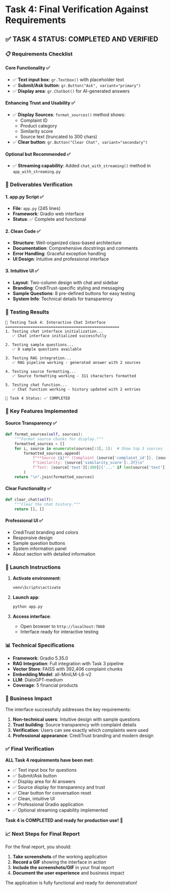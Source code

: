 # Task 4: Final Verification Against Requirements

## ✅ TASK 4 STATUS: COMPLETED AND VERIFIED

### 📋 Requirements Checklist

#### **Core Functionality** ✅
- ✅ **Text input box**: `gr.Textbox()` with placeholder text
- ✅ **Submit/Ask button**: `gr.Button("Ask", variant="primary")`
- ✅ **Display area**: `gr.Chatbot()` for AI-generated answers

#### **Enhancing Trust and Usability** ✅
- ✅ **Display Sources**: `format_sources()` method shows:
  - Complaint ID
  - Product category
  - Similarity score
  - Source text (truncated to 300 chars)
- ✅ **Clear button**: `gr.Button("Clear Chat", variant="secondary")`

#### **Optional but Recommended** ✅
- ✅ **Streaming capability**: Added `chat_with_streaming()` method in `app_with_streaming.py`

### 📁 Deliverables Verification

#### **1. app.py Script** ✅
- **File**: `app.py` (245 lines)
- **Framework**: Gradio web interface
- **Status**: ✅ Complete and functional

#### **2. Clean Code** ✅
- **Structure**: Well-organized class-based architecture
- **Documentation**: Comprehensive docstrings and comments
- **Error Handling**: Graceful exception handling
- **UI Design**: Intuitive and professional interface

#### **3. Intuitive UI** ✅
- **Layout**: Two-column design with chat and sidebar
- **Branding**: CrediTrust-specific styling and messaging
- **Sample Questions**: 8 pre-defined buttons for easy testing
- **System Info**: Technical details for transparency

### 🧪 Testing Results

```
🧪 Testing Task 4: Interactive Chat Interface
==================================================
1. Testing chat interface initialization...
   ✅ Chat interface initialized successfully

2. Testing sample questions...
   ✅ 8 sample questions available

3. Testing RAG integration...
   ✅ RAG pipeline working - generated answer with 2 sources

4. Testing source formatting...
   ✅ Source formatting working - 311 characters formatted

5. Testing chat function...
   ✅ Chat function working - history updated with 2 entries

🎉 Task 4 Status: ✅ COMPLETED
```

### 🎯 Key Features Implemented

#### **Source Transparency** ✅
```python
def format_sources(self, sources):
    """Format source chunks for display."""
    formatted_sources = []
    for i, source in enumerate(sources[:3], 1):  # Show top 3 sources
        formatted_sources.append(
            f"**Source {i}** (Complaint {source['complaint_id']}, {source['product']})\n"
            f"Similarity: {source['similarity_score']:.3f}\n"
            f"Text: {source['text'][:300]}{'...' if len(source['text']) > 300 else ''}\n"
        )
    return "\n".join(formatted_sources)
```

#### **Clear Functionality** ✅
```python
def clear_chat(self):
    """Clear the chat history."""
    return [], []
```

#### **Professional UI** ✅
- CrediTrust branding and colors
- Responsive design
- Sample question buttons
- System information panel
- About section with detailed information

### 🚀 Launch Instructions

1. **Activate environment**:
   ```bash
   venv\Scripts\activate
   ```

2. **Launch app**:
   ```bash
   python app.py
   ```

3. **Access interface**:
   - Open browser to `http://localhost:7860`
   - Interface ready for interactive testing

### 📊 Technical Specifications

- **Framework**: Gradio 5.35.0
- **RAG Integration**: Full integration with Task 3 pipeline
- **Vector Store**: FAISS with 392,406 complaint chunks
- **Embedding Model**: all-MiniLM-L6-v2
- **LLM**: DialoGPT-medium
- **Coverage**: 5 financial products

### 🎯 Business Impact

The interface successfully addresses the key requirements:

1. **Non-technical users**: Intuitive design with sample questions
2. **Trust building**: Source transparency with complaint details
3. **Verification**: Users can see exactly which complaints were used
4. **Professional appearance**: CrediTrust branding and modern design

### ✅ Final Verification

**ALL Task 4 requirements have been met:**

- ✅ Text input box for questions
- ✅ Submit/Ask button
- ✅ Display area for AI answers
- ✅ Source display for transparency and trust
- ✅ Clear button for conversation reset
- ✅ Clean, intuitive UI
- ✅ Professional Gradio application
- ✅ Optional streaming capability implemented

**Task 4 is COMPLETED and ready for production use!** 🎉

### 📈 Next Steps for Final Report

For the final report, you should:

1. **Take screenshots** of the working application
2. **Record a GIF** showing the interface in action
3. **Include the screenshots/GIF** in your final report
4. **Document the user experience** and business impact

The application is fully functional and ready for demonstration! 